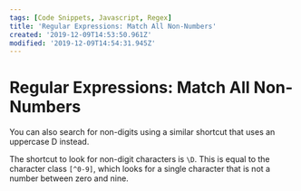 ```yaml
---
tags: [Code Snippets, Javascript, Regex]
title: 'Regular Expressions: Match All Non-Numbers'
created: '2019-12-09T14:53:50.961Z'
modified: '2019-12-09T14:54:31.945Z'
---
```


Regular Expressions: Match All Non-Numbers
==========================================

You can also search for non-digits using a similar shortcut that uses an uppercase D instead.

The shortcut to look for non-digit characters is ```\D```. This is equal to the character class ```[^0-9]```, which looks for a single character that is not a number between zero and nine.
